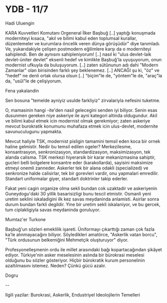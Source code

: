# YDB - 11/7

Hadi Uluengin

KARA Kuvvetleri Komutanı Orgeneral İlker Başbuğ [..] yaptığı konuşmada moderniteyi kısaca, "akıl ve bilimi kabul eden toplumsal kurallar, düzenlemeler ve kurumlara öncelik veren dünya görüşüdür" diye tanımladı. Ve, yukarıdakiyle çelişen postmodern eğilimlere karşı da o moderniteyi sahiplendi. Ben de aynısını sahipleniyorum! [..] nasıl ki "ulus devlet-laik devlet-üniter devlet" eksenli hedef ve kimlikte Başbuğ'la uyuşuyorum, onun modernist ufkuyla da buluşuyorum. [..] zaten sütûnunun adı dahi "Modern Zamanlar" olan birisinden farklı şey beklenemez. [..] ANCAĞI şu ki, "öz" ve "hedef" ne denli ortak olursa olsun [..] "biçim"le de, "yöntem"le de, "araç"la da, "usûl"le de çelişiyorum.

Fena yakalandin

Sen bosuna "temelde ayniyiz usulde farkliyiz" zirvalariyla nefesini tuketme.

O, mamasinin hangi -ite'den nasil gelecegini senden iyi biliyor. Senin esas dusunmen gereken niye askeriye ile ayni kategori altinda oldugundur. Akil ve bilimi kabul etmek icin modernist olmak gerekmiyor; zaten askeriye mevcut burokratik konumunu muhafaza etmek icin ulus-devlet, modernite savunuculugunu yapmakta.

Mevcut haliyle TSK, modernist pisligin tamamini temsil eden koca bir ornek haline gelmistir. Nedir bu temsil edilen ogeler? Merkezilesme, konsantrasyon, senkronizasyon, standardizasyon, maksimizasyon, tek alanda calisma. TSK merkezi hiyerarsik bir karar mekanizmasina sahiptir, gucleri belli bolgelere konsantre eder (karakollarda), sayisini maksimize etmeyi onemli zanneder. Askerler tek bir alana odakli (specialized) ve senkronize halde calisirlar, tek bir gorevleri vardir, onu yapmalari emredilir. Standart uniformalar giyer, standart doktrinler takip ederler.

Fakat yeni cagin organize olma sekli bundan cok uzaktadir ve askeriyenin Guneydogu'daki 30 yillik basarisizligi bunu tescil etmistir. Osmanli yeni uretim seklini iskaladigini ilk kez savas meydaninda anlamisti. Asirlar sonra durum bundan farkli degildir. Yine bir uretim sekli iskalaniyor, ve bu gercek, tum ciplakligiyla savas meydaninda goruluyor.

Mumtaz'er Turkone

Başbuğ'un sözleri emeklilik işareti. Üniformayı çıkarttığı zaman çok fazla ka'le alınmayacağını biliyor. Söyledikleri amatörce, "Askerlik vatan borcu", "Türk ordusunun belkemiğini Mehmetçik oluşturuyor" diyor.

Profesyonelleşmenin ordu ile millet arasındaki bağı kopartacağından şikâyet ediyor. Türkiye'nin asker meselesinin aslında bir bürokrasi meselesi olduğunu bu sözler gösteriyor. Hiçbir bürokratik kurum personelinin azaltılmasını istemez. Neden? Çünkü gücü azalır.

Dogru

--

Ilgili yazilar: Burokrasi, Askerlik, Endustriyel Ideolojilerin Temelleri
